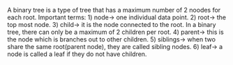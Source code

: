 A binary tree is a type of tree that has a maximum number of 2 noodes for each root.
Important terms:
    1) node-> one individual data point.
    2) root-> the top most node.
    3) child-> it is the node connected to the root. In a binary tree, there can only be a maximum of 2 children per root.
    4) parent-> this is the node which is branches out to other children.
    5) siblings-> when two share the same root(parent node), they are called sibling nodes.
    6) leaf-> a node is called a leaf if they do not have children.